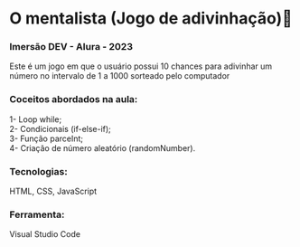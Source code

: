 # O mentalista (Jogo de adivinhação)💭
### Imersão DEV - Alura - 2023
Este é um jogo em que o usuário possui 10 chances para adivinhar um número no intervalo de 1 a 1000 sorteado pelo computador 
### Coceitos abordados na aula:
1- Loop while;<br>
2- Condicionais (if-else-if);<br>
3- Função parceInt; <br>
4- Criação de número aleatório (randomNumber).<br>
### Tecnologias:
HTML, CSS, JavaScript
### Ferramenta:
Visual Studio Code
